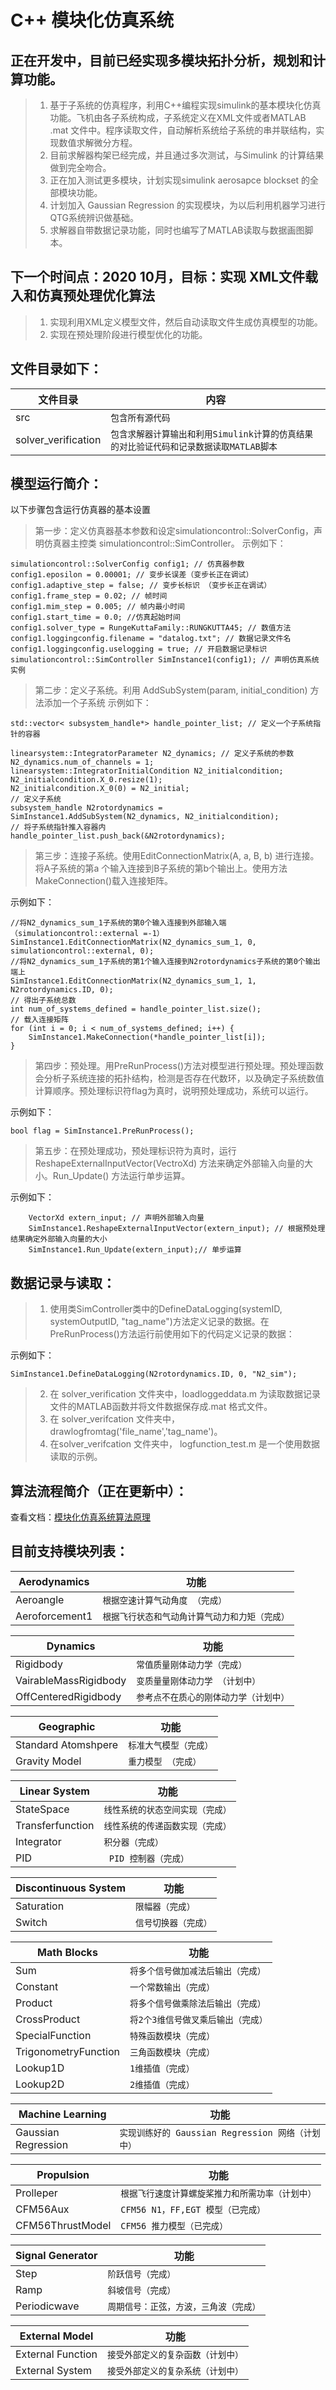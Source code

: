 ﻿# C++ 模块化仿真系统


## 正在开发中，目前已经实现多模块拓扑分析，规划和计算功能。

> 1. 基于子系统的仿真程序，利用C++编程实现simulink的基本模块化仿真功能。飞机由各子系统构成，子系统定义在XML文件或者MATLAB  .mat 文件中。程序读取文件，自动解析系统给子系统的串并联结构，实现数值求解微分方程。
> 2. 目前求解器构架已经完成，并且通过多次测试，与Simulink 的计算结果做到完全吻合。
> 3. 正在加入测试更多模块，计划实现simulink aerosapce blockset 的全部模块功能。
> 4. 计划加入 Gaussian Regression 的实现模块，为以后利用机器学习进行QTG系统辨识做基础。
> 5. 求解器自带数据记录功能，同时也编写了MATLAB读取与数据画图脚本。

## 下一个时间点：2020 10月，目标：实现 XML文件载入和仿真预处理优化算法

> 1. 实现利用XML定义模型文件，然后自动读取文件生成仿真模型的功能。
> 2. 实现在预处理阶段进行模型优化的功能。

## 文件目录如下：
|文件目录    |内容                        |
|----------------|-------------------------------|
|src            |`包含所有源代码`            |
|solver_verification       |`包含求解器计算输出和利用Simulink计算的仿真结果的对比验证代码和记录数据读取MATLAB脚本`            |

## 模型运行简介：
以下步骤包含运行仿真器的基本设置
> 第一步：定义仿真器基本参数和设定simulationcontrol::SolverConfig，声明仿真器主控类 simulationcontrol::SimController。
示例如下：

	simulationcontrol::SolverConfig config1; // 仿真器参数
	config1.eposilon = 0.00001; // 变步长误差（变步长正在调试）
	config1.adaptive_step = false; // 变步长标识 （变步长正在调试）
	config1.frame_step = 0.02; // 帧时间
	config1.mim_step = 0.005; // 帧内最小时间
	config1.start_time = 0.0; //仿真起始时间
	config1.solver_type = RungeKuttaFamily::RUNGKUTTA45; // 数值方法
	config1.loggingconfig.filename = "datalog.txt"; // 数据记录文件名
	config1.loggingconfig.uselogging = true; // 开启数据记录标识
	simulationcontrol::SimController SimInstance1(config1); // 声明仿真系统实例

> 第二步：定义子系统。利用 AddSubSystem(param, initial_condition) 方法添加一个子系统
示例如下：

	std::vector< subsystem_handle*> handle_pointer_list; // 定义一个子系统指针的容器

	linearsystem::IntegratorParameter N2_dynamics; // 定义子系统的参数
	N2_dynamics.num_of_channels = 1;
	linearsystem::IntegratorInitialCondition N2_initialcondition;
	N2_initialcondition.X_0.resize(1);
	N2_initialcondition.X_0(0) = N2_initial;
	// 定义子系统
	subsystem_handle N2rotordynamics = SimInstance1.AddSubSystem(N2_dynamics, N2_initialcondition); 
	// 将子系统指针推入容器内
	handle_pointer_list.push_back(&N2rotordynamics);

> 第三步：连接子系统。使用EditConnectionMatrix(A, a, B, b) 进行连接。将A子系统的第a 个输入连接到B子系统的第b个输出上。使用方法MakeConnection()载入连接矩阵。

示例如下：
	
	//将N2_dynamics_sum_1子系统的第0个输入连接到外部输入端 （simulationcontrol::external =-1）
	SimInstance1.EditConnectionMatrix(N2_dynamics_sum_1, 0, simulationcontrol::external, 0);
	//将N2_dynamics_sum_1子系统的第1个输入连接到N2rotordynamics子系统的第0个输出端上
	SimInstance1.EditConnectionMatrix(N2_dynamics_sum_1, 1, N2rotordynamics.ID, 0);
	// 得出子系统总数
	int num_of_systems_defined = handle_pointer_list.size();
	// 载入连接矩阵
	for (int i = 0; i < num_of_systems_defined; i++) {
		SimInstance1.MakeConnection(*handle_pointer_list[i]);
	}


> 第四步：预处理。用PreRunProcess()方法对模型进行预处理。预处理函数会分析子系统连接的拓扑结构，检测是否存在代数环，以及确定子系统数值计算顺序。预处理标识符flag为真时，说明预处理成功，系统可以运行。

示例如下：

	bool flag = SimInstance1.PreRunProcess();

> 第五步：在预处理成功，预处理标识符为真时，运行ReshapeExternalInputVector(VectroXd) 方法来确定外部输入向量的大小。Run_Update() 方法运行单步运算。

示例如下：

		VectorXd extern_input; // 声明外部输入向量
		SimInstance1.ReshapeExternalInputVector(extern_input); // 根据预处理结果确定外部输入向量的大小
		SimInstance1.Run_Update(extern_input);// 单步运算

## 数据记录与读取：
>1. 使用类SimController类中的DefineDataLogging(systemID, systemOutputID, "tag_name")方法定义记录的数据。在PreRunProcess()方法运行前使用如下的代码定义记录的数据：

示例如下：

	SimInstance1.DefineDataLogging(N2rotordynamics.ID, 0, "N2_sim");

>2. 在 solver_verification 文件夹中，loadloggeddata.m 为读取数据记录文件的MATLAB函数并将文件数据保存成.mat 格式文件。
>3. 在 solver_verifcation 文件夹中，drawlogfromtag('file_name','tag_name')。
>4. 在solver_verifcation 文件夹中， logfunction_test.m 是一个使用数据读取的示例。

##  算法流程简介（正在更新中）：
查看文档：[模块化仿真系统算法原理](https://www.overleaf.com/project/5ba93e00926a7c3a170dd9bf)

## 目前支持模块列表：
|Aerodynamics      |功能                        |
|----------------|-------------------------------|
|Aeroangle             |`根据空速计算气动角度 （完成）`            |
|Aeroforcement1        |`根据飞行状态和气动角计算气动力和力矩（完成）`            |

|Dynamics      |功能                        |
|----------------|-------------------------------|
|Rigidbody            |`常值质量刚体动力学（完成）`            |
|VairableMassRigidbody            |`变质量量刚体动力学 （计划中）`            |
|OffCenteredRigidbody            |`参考点不在质心的刚体动力学（计划中）`            |

|Geographic      |功能                        |
|----------------|-------------------------------|
|Standard Atomshpere            |`标准大气模型（完成）`            |
|Gravity Model           |`重力模型 （完成）`            |

|Linear System     |功能                        |
|----------------|-------------------------------|
|StateSpace             |`线性系统的状态空间实现（完成）`            |
|Transferfunction        |`线性系统的传递函数实现（完成）`            |
|Integrator        |`积分器（完成）`|
|PID        |` PID 控制器（完成）`|

|Discontinuous System     |功能                        |
|----------------|-------------------------------|
|Saturation           |`限幅器（完成）`            |
|Switch        |`信号切换器（完成）`            |

|Math Blocks      |功能                        |
|----------------|-------------------------------|
|Sum             |`将多个信号做加减法后输出（完成）`            |
|Constant        |`一个常数输出（完成）`            |
|Product        |`将多个信号做乘除法后输出（完成）`|
|CrossProduct        |`将2个3维信号做叉乘后输出（完成）`|
|SpecialFunction       |`特殊函数模块（完成）`|
|TrigonometryFunction        |`三角函数模块（完成）`|
|Lookup1D        |`1维插值（完成）`|
|Lookup2D        |`2维插值（完成）`|

|Machine Learning     |功能                        |
|----------------|-------------------------------|
|Gaussian Regression    |`实现训练好的 Gaussian Regression 网络（计划中）`            |

|Propulsion     |功能                        |
|----------------|-------------------------------|
|Prolleper   |`根据飞行速度计算螺旋桨推力和所需功率（计划中）`            |
|CFM56Aux   |`CFM56 N1，FF,EGT 模型（已完成）`            |
|CFM56ThrustModel  |`CFM56 推力模型（已完成）`            |

|Signal Generator      |功能                        |
|----------------|-------------------------------|
|Step            |`阶跃信号（完成）`            |
|Ramp        |`斜坡信号（完成）`            |
|Periodicwave       |`周期信号：正弦，方波，三角波（完成）`|

|External Model      |功能                        |
|----------------|-------------------------------|
|External Function         |`接受外部定义的复杂函数（计划中）`            |
|External System         |`接受外部定义的复杂系统（计划中）`            |